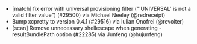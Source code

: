 * [match] fix error with universal provisioning filter ("'UNIVERSAL' is not a valid filter value") (#29500) via Michael Neeley (@redreceipt)
* Bump xcpretty to version 0.4.1 (#29516) via Iulian Onofrei (@revolter)
* [scan] Remove unnecessary shellescape when generating -resultBundlePath option (#22285) via Junfeng (@hujunfeng)